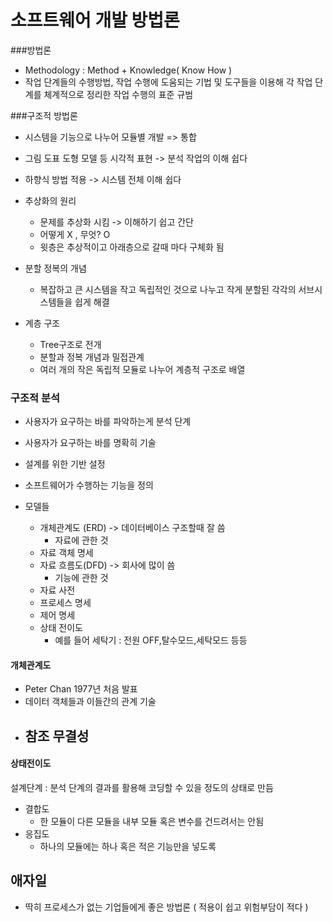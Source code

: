 # 소프트웨어 개발 방법론

###방법론
- Methodology : Method + Knowledge( Know How )
- 작업 단계들의 수행방법, 작업 수행에 도움되는 기법 및 도구들을 이용해 각 작업 단계를 체계적으로 정리한 작업 수행의 표준 규범

###구조적 방법론
- 시스템을 기능으로 나누어 모듈별 개발 => 통합
- 그림 도표 도형 모델 등 시각적 표현 -> 분석 작업의 이해 쉽다
- 하향식 방법 적용 -> 시스템 전체 이해 쉽다
- 추상화의 원리
    - 문제를 추상화 시킴 -> 이해하기 쉽고 간단
    - 어떻게 X , 무엇? O
    - 윗층은 추상적이고 아래층으로 갈때 마다 구체화 됨

- 분할 정복의 개념
    - 복잡하고 큰 시스템을 작고 독립적인 것으로 나누고 작게 분할된 각각의 서브시스템들을 쉽게 해결
- 계층 구조
    - Tree구조로 전개
    - 분할과 정복 개념과 밀접관계
    - 여러 개의 작은 독립적 모듈로 나누어 계층적 구조로 배열

### 구조적 분석
- 사용자가 요구하는 바를 파악하는게 분석 단계
- 사용자가 요구하는 바를 명확히 기술
- 설계를 위한 기반 설정
- 소프트웨어가 수행하는 기능을 정의

- 모델들
    - 개체관계도 (ERD) -> 데이터베이스 구조할때 잘 씀
        - 자료에 관한 것
    - 자료 객체 명세
    - 자료 흐름도(DFD) -> 회사에 많이 씀
        - 기능에 관한 것
    - 자료 사전
    - 프로세스 명세
    - 제어 명세
    - 상태 전이도
        - 예를 들어 세탁기 : 전원 OFF,탈수모드,세탁모드 등등

#### 개체관계도
- Peter Chan 1977년 처음 발표
- 데이터 객체들과 이들간의 관계 기술
- 참조 무결성
    - 

#### 상태전이도


설계단계 : 분석 단계의 결과를 활용해 코딩할 수 있을 정도의 상태로 만듬

- 결합도
    - 한 모듈이 다른 모듈을 내부 모듈 혹은 변수를 건드려서는 안됨
- 응집도
    - 하나의 모듈에는 하나 혹은 적은 기능만을 넣도록


## 애자일
- 딱히 프로세스가 없는 기업들에게 좋은 방법론 ( 적용이 쉽고 위험부담이 적다 )

